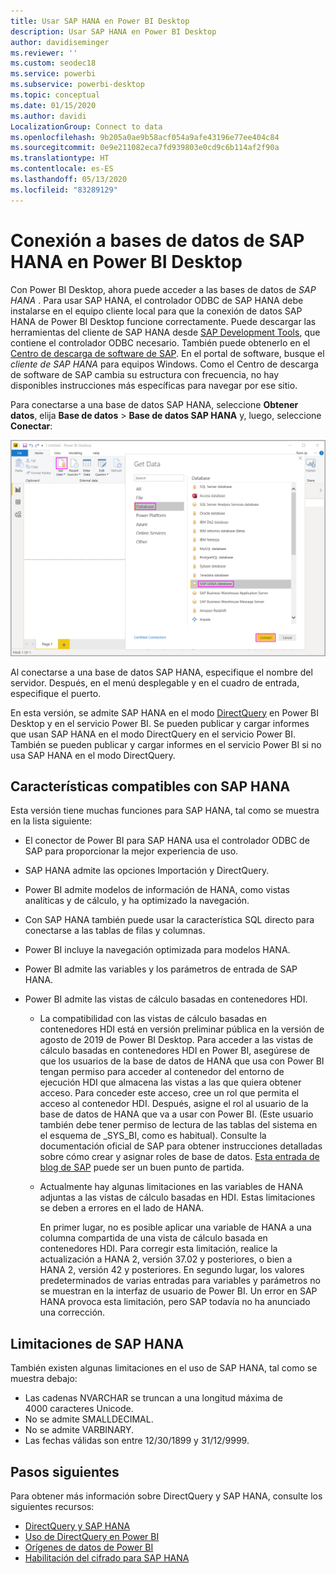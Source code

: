 ```yaml
---
title: Usar SAP HANA en Power BI Desktop
description: Usar SAP HANA en Power BI Desktop
author: davidiseminger
ms.reviewer: ''
ms.custom: seodec18
ms.service: powerbi
ms.subservice: powerbi-desktop
ms.topic: conceptual
ms.date: 01/15/2020
ms.author: davidi
LocalizationGroup: Connect to data
ms.openlocfilehash: 9b205a0ae9b58acf054a9afe43196e77ee404c84
ms.sourcegitcommit: 0e9e211082eca7fd939803e0cd9c6b114af2f90a
ms.translationtype: HT
ms.contentlocale: es-ES
ms.lasthandoff: 05/13/2020
ms.locfileid: "83289129"
---
```

# <a name="connect-to-sap-hana-databases-in-power-bi-desktop"></a>Conexión a bases de datos de SAP HANA en Power BI Desktop

Con Power BI Desktop, ahora puede acceder a las bases de datos de *SAP HANA* . Para usar SAP HANA, el controlador ODBC de SAP HANA debe instalarse en el equipo cliente local para que la conexión de datos SAP HANA de Power BI Desktop funcione correctamente. Puede descargar las herramientas del cliente de SAP HANA desde [SAP Development Tools](https://tools.hana.ondemand.com/#hanatools), que contiene el controlador ODBC necesario. También puede obtenerlo en el [Centro de descarga de software de SAP](https://support.sap.com/en/my-support/software-downloads.html). En el portal de software, busque el *cliente de SAP HANA* para equipos Windows. Como el Centro de descarga de software de SAP cambia su estructura con frecuencia, no hay disponibles instrucciones más específicas para navegar por ese sitio.

Para conectarse a una base de datos SAP HANA, seleccione **Obtener datos**, elija **Base de datos** > **Base de datos SAP HANA** y, luego, seleccione **Conectar**:

![Base de datos SAP HANA, cuadro de diálogo Obtener datos, Power BI Desktop](media/desktop-sap-hana/sap-hana-1.png)

Al conectarse a una base de datos SAP HANA, especifique el nombre del servidor. Después, en el menú desplegable y en el cuadro de entrada, especifique el puerto.

En esta versión, se admite SAP HANA en el modo [DirectQuery](desktop-directquery-sap-hana.md) en Power BI Desktop y en el servicio Power BI. Se pueden publicar y cargar informes que usan SAP HANA en el modo DirectQuery en el servicio Power BI. También se pueden publicar y cargar informes en el servicio Power BI si no usa SAP HANA en el modo DirectQuery.

## <a name="supported-features-for-sap-hana"></a>Características compatibles con SAP HANA

Esta versión tiene muchas funciones para SAP HANA, tal como se muestra en la lista siguiente:

* El conector de Power BI para SAP HANA usa el controlador ODBC de SAP para proporcionar la mejor experiencia de uso.

* SAP HANA admite las opciones Importación y DirectQuery.

* Power BI admite modelos de información de HANA, como vistas analíticas y de cálculo, y ha optimizado la navegación.

* Con SAP HANA también puede usar la característica SQL directo para conectarse a las tablas de filas y columnas.

* Power BI incluye la navegación optimizada para modelos HANA.

* Power BI admite las variables y los parámetros de entrada de SAP HANA.

* Power BI admite las vistas de cálculo basadas en contenedores HDI.

  * La compatibilidad con las vistas de cálculo basadas en contenedores HDI está en versión preliminar pública en la versión de agosto de 2019 de Power BI Desktop. Para acceder a las vistas de cálculo basadas en contenedores HDI en Power BI, asegúrese de que los usuarios de la base de datos de HANA que usa con Power BI tengan permiso para acceder al contenedor del entorno de ejecución HDI que almacena las vistas a las que quiera obtener acceso. Para conceder este acceso, cree un rol que permita el acceso al contenedor HDI. Después, asigne el rol al usuario de la base de datos de HANA que va a usar con Power BI. (Este usuario también debe tener permiso de lectura de las tablas del sistema en el esquema de \_SYS\_BI, como es habitual). Consulte la documentación oficial de SAP para obtener instrucciones detalladas sobre cómo crear y asignar roles de base de datos. [Esta entrada de blog de SAP](https://blogs.sap.com/2018/01/24/the-easy-way-to-make-your-hdi-container-accessible-to-a-classic-database-user/) puede ser un buen punto de partida.

  * Actualmente hay algunas limitaciones en las variables de HANA adjuntas a las vistas de cálculo basadas en HDI. Estas limitaciones se deben a errores en el lado de HANA.
  
    En primer lugar, no es posible aplicar una variable de HANA a una columna compartida de una vista de cálculo basada en contenedores HDI. Para corregir esta limitación, realice la actualización a HANA 2, versión 37.02 y posteriores, o bien a HANA 2, versión 42 y posteriores. En segundo lugar, los valores predeterminados de varias entradas para variables y parámetros no se muestran en la interfaz de usuario de Power BI. Un error en SAP HANA provoca esta limitación, pero SAP todavía no ha anunciado una corrección.

## <a name="limitations-of-sap-hana"></a>Limitaciones de SAP HANA

También existen algunas limitaciones en el uso de SAP HANA, tal como se muestra debajo:

* Las cadenas NVARCHAR se truncan a una longitud máxima de 4000 caracteres Unicode.
* No se admite SMALLDECIMAL.
* No se admite VARBINARY.
* Las fechas válidas son entre 12/30/1899 y 31/12/9999.

## <a name="next-steps"></a>Pasos siguientes

Para obtener más información sobre DirectQuery y SAP HANA, consulte los siguientes recursos:

* [DirectQuery y SAP HANA](desktop-directquery-sap-hana.md)
* [Uso de DirectQuery en Power BI](desktop-directquery-about.md)
* [Orígenes de datos de Power BI](power-bi-data-sources.md)
* [Habilitación del cifrado para SAP HANA](desktop-sap-hana-encryption.md)
